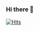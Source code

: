 ### Hi there 👋

<!--
**sysh0107/sysh0107** is a ✨ _special_ ✨ repository because its `README.md` (this file) appears on your GitHub profile.

Here are some ideas to get you started:

[![Solved.ac
프로필](http://mazassumnida.wtf/api/generate_badge?boj=sysh0107)](https://solved.ac/sysh0107)

- 🔭 I’m currently working on ...
- 🌱 I’m currently learning ...
- 👯 I’m looking to collaborate on ...
- 🤔 I’m looking for help with ...
- 💬 Ask me about ...
- 📫 How to reach me: ...
- 😄 Pronouns: ...
- ⚡ Fun fact: ...
-->

[![Hits](https://hits.seeyoufarm.com/api/count/incr/badge.svg?url=https%3A%2F%2Fgithub.com%2Fhaesoo9410&count_bg=%23EB8B10&title_bg=%23684327&icon=&icon_color=%23E7E7E7&title=VISIT&edge_flat=false)](https://github.com/sysh0107)
